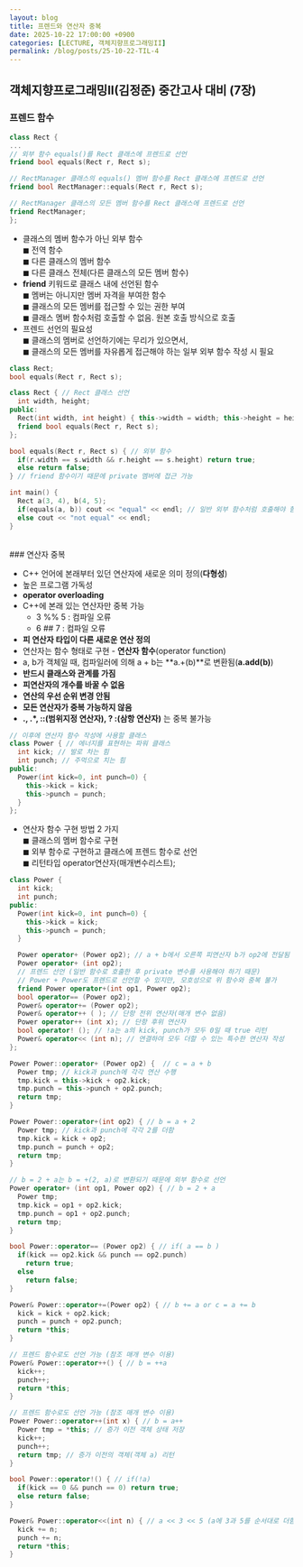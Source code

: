 ```yaml
---
layout: blog
title: 프렌드와 연산자 중복
date: 2025-10-22 17:00:00 +0900
categories: [LECTURE, 객체지향프로그래밍II]
permalink: /blog/posts/25-10-22-TIL-4
---
```


## 객체지향프로그래밍II(김정준) 중간고사 대비 (7장)

### 프렌드 함수

```c++
class Rect {
...
// 외부 함수 equals()를 Rect 클래스에 프렌드로 선언
friend bool equals(Rect r, Rect s);

// RectManager 클래스의 equals() 멤버 함수를 Rect 클래스에 프렌드로 선언
friend bool RectManager::equals(Rect r, Rect s);

// RectManager 클래스의 모든 멤버 함수를 Rect 클래스에 프렌드로 선언
friend RectManager;
};
```

- 클래스의 멤버 함수가 아닌 외부 함수<br>
  ◼ 전역 함수<br>
  ◼ 다른 클래스의 멤버 함수<br>
  ◼ 다른 클래스 전체(다른 클래스의 모든 멤버 함수)<br>
- **friend** 키워드로 클래스 내에 선언된 함수<br>
  ◼ 멤버는 아니지만 멤버 자격을 부여한 함수<br>
  ◼ 클래스의 모든 멤버를 접근할 수 있는 권한 부여<br>
  ◼ 클래스 멤버 함수처럼 호출할 수 없음. 원본 호출 방식으로 호출<br>
- 프렌드 선언의 필요성<br>
  ◼ 클래스의 멤버로 선언하기에는 무리가 있으면서,<br>
  ◼ 클래스의 모든 멤버를 자유롭게 접근해야 하는 일부 외부 함수 작성 시 필요<br>

```c++
class Rect;
bool equals(Rect r, Rect s);

class Rect { // Rect 클래스 선언
  int width, height;
public:
  Rect(int width, int height) { this->width = width; this->height = height; }
  friend bool equals(Rect r, Rect s);
};

bool equals(Rect r, Rect s) { // 외부 함수
  if(r.width == s.width && r.height == s.height) return true;
  else return false;
} // friend 함수이기 때문에 private 멤버에 접근 가능

int main() {
  Rect a(3, 4), b(4, 5);
  if(equals(a, b)) cout << "equal" << endl; // 일반 외부 함수처럼 호출해야 함
  else cout << "not equal" << endl;
}
```

<br>
### 연산자 중복

- C++ 언어에 본래부터 있던 연산자에 새로운 의미 정의(**다형성**)
- 높은 프로그램 가독성
- **operator overloading**
- C++에 본래 있는 연산자만 중복 가능
  - 3 %% 5 : 컴파일 오류
  - 6 ## 7 : 컴파일 오류
- **피 연산자 타입이 다른 새로운 연산 정의**
- 연산자는 함수 형태로 구현 - **연산자 함수**(operator function)
- a, b가 객체일 때, 컴파일러에 의해 a + b는 **a.+(b)**로 변환됨(**a.add(b)**)
- **반드시 클래스와 관계를 가짐**
- **피연산자의 개수를 바꿀 수 없음**
- **연산의 우선 순위 변경 안됨**
- **모든 연산자가 중복 가능하지 않음**
- **., .\*, ::(범위지정 연산자), ? :(삼항 연산자)** 는 중복 불가능

```c++
// 이후에 연산자 함수 작성에 사용할 클래스
class Power { // 에너지를 표현하는 파워 클래스
  int kick; // 발로 차는 힘
  int punch; // 주먹으로 치는 힘
public:
  Power(int kick=0, int punch=0) {
    this->kick = kick;
    this->punch = punch;
  }
};
```

- 연산자 함수 구현 방법 2 가지<br>
  ◼ 클래스의 멤버 함수로 구현<br>
  ◼ 외부 함수로 구현하고 클래스에 프렌드 함수로 선언<br>
  ◼ 리턴타입 operator연산자(매개변수리스트);

```c++
class Power {
  int kick;
  int punch;
public:
  Power(int kick=0, int punch=0) {
    this->kick = kick;
    this->punch = punch;
  }

  Power operator+ (Power op2); // a + b에서 오른쪽 피연산자 b가 op2에 전달됨
  Power operator+ (int op2);
  // 프렌드 선언 (일반 함수로 호출한 후 private 변수를 사용해야 하기 때문)
  // Power + Power도 프렌드로 선언할 수 있지만, 모호성으로 위 함수와 중복 불가
  friend Power operator+(int op1, Power op2);
  bool operator== (Power op2);
  Power& operator+= (Power op2);
  Power& operator++ ( ); // 단항 전위 연산자(매개 변수 없음)
  Power operator++ (int x); // 단항 후위 연산자
  bool operator! (); // !a는 a의 kick, punch가 모두 0일 때 true 리턴
  Power& operator<< (int n); // 연결하여 모두 더할 수 있는 특수한 연산자 작성
};

Power Power::operator+ (Power op2) {  // c = a + b
  Power tmp; // kick과 punch에 각각 연산 수행
  tmp.kick = this->kick + op2.kick;
  tmp.punch = this->punch + op2.punch;
  return tmp;
}

Power Power::operator+(int op2) { // b = a + 2
  Power tmp; // kick과 punch에 각각 2를 더함
  tmp.kick = kick + op2;
  tmp.punch = punch + op2;
  return tmp;
}

// b = 2 + a는 b = +(2, a)로 변환되기 때문에 외부 함수로 선언
Power operator+ (int op1, Power op2) { // b = 2 + a
  Power tmp;
  tmp.kick = op1 + op2.kick;
  tmp.punch = op1 + op2.punch;
  return tmp;
}

bool Power::operator== (Power op2) { // if( a == b )
  if(kick == op2.kick && punch == op2.punch)
    return true;
  else
    return false;
}

Power& Power::operator+=(Power op2) { // b += a or c = a += b
  kick = kick + op2.kick;
  punch = punch + op2.punch;
  return *this;
}

// 프렌드 함수로도 선언 가능 (참조 매개 변수 이용)
Power& Power::operator++() { // b = ++a
  kick++;
  punch++;
  return *this;
}

// 프렌드 함수로도 선언 가능 (참조 매개 변수 이용)
Power Power::operator++(int x) { // b = a++
  Power tmp = *this; // 증가 이전 객체 상태 저장
  kick++;
  punch++;
  return tmp; // 증가 이전의 객체(객체 a) 리턴
}

bool Power::operator!() { // if(!a)
  if(kick == 0 && punch == 0) return true;
  else return false;
}

Power& Power::operator<<(int n) { // a << 3 << 5 (a에 3과 5를 순서대로 더함)
  kick += n;
  punch += n;
  return *this;
}
```
